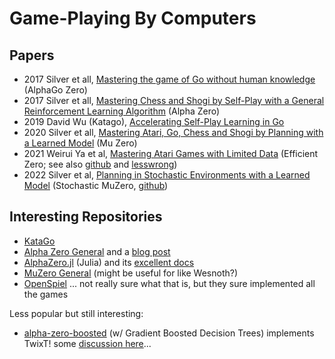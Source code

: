 # Game-Playing By Computers

## Papers

* 2017 Silver et all, [Mastering the game of Go without human knowledge](https://www.gwern.net/docs/rl/2017-silver.pdf) (AlphaGo Zero)
* 2017 Silver et all, [Mastering Chess and Shogi by Self-Play with a General Reinforcement Learning Algorithm](https://arxiv.org/pdf/1712.01815.pdf) (Alpha Zero)
* 2019 David Wu (Katago), [Accelerating Self-Play Learning in Go](https://arxiv.org/pdf/1902.10565.pdf)
* 2020 Silver et all, [Mastering Atari, Go, Chess and Shogi by Planning with a Learned Model](https://arxiv.org/pdf/1911.08265.pdf) (Mu Zero)
* 2021 Weirui Ya et al, [Mastering Atari Games with Limited Data](https://arxiv.org/pdf/2111.00210) (Efficient Zero; see also [github](https://github.com/YeWR/EfficientZero) and [lesswrong](https://www.lesswrong.com/posts/mRwJce3npmzbKfxws/efficientzero-how-it-works))
* 2022 Silver et al, [Planning in Stochastic Environments with a Learned Model](https://openreview.net/pdf?id=X6D9bAHhBQ1) (Stochastic MuZero, [github](https://github.com/DHDev0/Stochastic-muzero))

## Interesting Repositories

* [KataGo](https://github.com/lightvector/KataGo)
* [Alpha Zero General](https://github.com/suragnair/alpha-zero-general) and a [blog post](https://suragnair.github.io/posts/alphazero.html)
* [AlphaZero.jl](https://github.com/jonathan-laurent/AlphaZero.jl) (Julia) and its [excellent docs](https://jonathan-laurent.github.io/AlphaZero.jl/stable/)
* [MuZero General](https://github.com/werner-duvaud/muzero-general) (might be useful for like Wesnoth?)
* [OpenSpiel](https://github.com/google-deepmind/open_spiel) ... not really sure what that is, but they sure implemented all the games

Less popular but still interesting:

* [alpha-zero-boosted](https://github.com/cgreer/alpha-zero-boosted) (w/ Gradient Boosted Decision Trees) implements TwixT! some [discussion here](https://news.ycombinator.com/item?id=23599278)...
